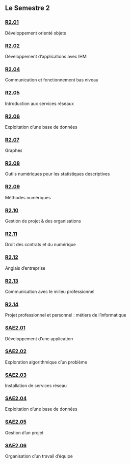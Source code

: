 ## Le Semestre 2

### [R2.01](./R2.01)

Développement orienté objets

### [R2.02](./R2.02)

Développement d’applications avec IHM

### [R2.04](./R2.04)

Communication et fonctionnement bas niveau

### [R2.05](./R2.05)

Introduction aux services réseaux

### [R2.06](./R2.06)

Exploitation d’une base de données

### [R2.07](./R2.07)

Graphes

### [R2.08](./R2.08)

Outils numériques pour les statistiques descriptives

### [R2.09](./R2.09)

Méthodes numériques

### [R2.10](./R2.10)

Gestion de projet & des organisations

### [R2.11](./R2.11)

Droit des contrats et du numérique

### [R2.12](./R2.12)

Anglais d’entreprise

### [R2.13](./R2.13)

Communication avec le milieu professionnel

### [R2.14](./R2.14)

Projet professionnel et personnel : métiers de l’informatique

### [SAE2.01](./SAE2.01)

Développement d’une application

### [SAE2.02](./SAE2.02)

Exploration algorithmique d’un problème

### [SAE2.03](./SAE2.03)

Installation de services réseau

### [SAE2.04](./SAE2.04)

Exploitation d’une base de données

### [SAE2.05](./SAE2.05)

Gestion d’un projet

### [SAE2.06](./SAE2.06)

Organisation d’un travail d’équipe
